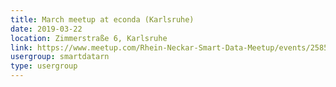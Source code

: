 ```yaml
---
title: March meetup at econda (Karlsruhe)
date: 2019-03-22
location: Zimmerstraße 6, Karlsruhe
link: https://www.meetup.com/Rhein-Neckar-Smart-Data-Meetup/events/258530960/
usergroup: smartdatarn
type: usergroup
---
```

